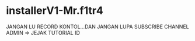 # installerV1-Mr.f1tr4
JANGAN LU RECORD KONTOL...DAN JANGAN LUPA SUBSCRIBE CHANNEL ADMIN => JEJAK TUTORIAL ID
